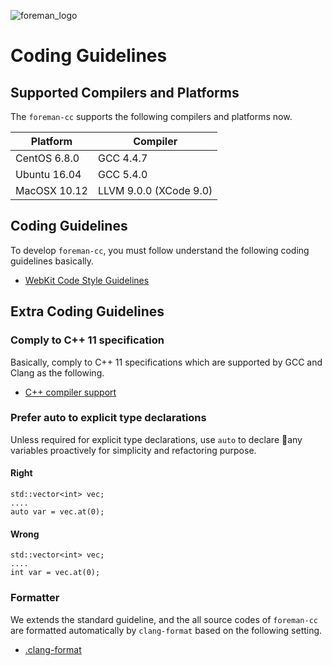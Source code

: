 ![foreman_logo](https://raw.github.com/cybergarage/foreman-doc/master/img/icon.png)

# Coding Guidelines

## Supported Compilers and Platforms

The `foreman-cc` supports the following compilers and platforms now.

| Platform | Compiler |
|---|---|
| CentOS 6.8.0 | GCC 4.4.7 |
| Ubuntu 16.04 | GCC 5.4.0 |
| MacOSX 10.12 | LLVM 9.0.0 (XCode 9.0) | 

## Coding Guidelines

To develop `foreman-cc`, you must follow understand the following coding guidelines basically.

- [WebKit Code Style Guidelines](https://webkit.org/code-style-guidelines/)

## Extra Coding Guidelines

### Comply to C++ 11 specification

Basically, comply to C++ 11 specifications which are supported by GCC and Clang as the following.

- [C++ compiler support](http://en.cppreference.com/w/cpp/compiler_support)

### Prefer auto to explicit type declarations

Unless required for explicit type declarations, use `auto` to declare any variables proactively for simplicity and refactoring purpose.

#### Right

```
std::vector<int> vec;
....
auto var = vec.at(0);
```

#### Wrong

```
std::vector<int> vec;
....
int var = vec.at(0);
```

### Formatter

We extends the standard guideline, and the all source codes of `foreman-cc` are formatted automatically by `clang-format` based on the following setting.

- [.clang-format](https://github.com/cybergarage/foreman-cc/blob/master/.clang-format)
